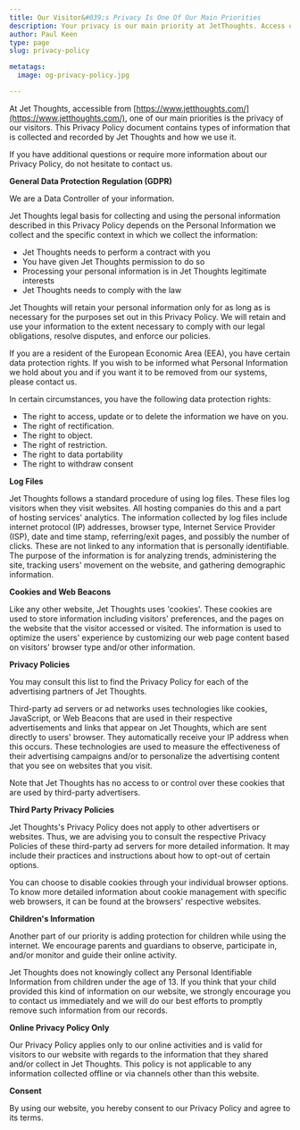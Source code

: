 ```yaml
---
title: Our Visitor&#039;s Privacy Is One Of Our Main Priorities
description: Your privacy is our main priority at JetThoughts. Access our privacy policy document for all the information collected and recorded and how we use it.
author: Paul Keen
type: page
slug: privacy-policy

metatags:
  image: og-privacy-policy.jpg

---
```


At Jet Thoughts, accessible from [https://www.jetthoughts.com/](https://www.jetthoughts.com/), one of our main priorities is the privacy of our visitors. This Privacy Policy document contains types of information that is collected and recorded by Jet Thoughts and how we use it.

If you have additional questions or require more information about our Privacy Policy, do not hesitate to contact us.

**General Data Protection Regulation (GDPR)**

We are a Data Controller of your information.

Jet Thoughts legal basis for collecting and using the personal information described in this Privacy Policy depends on the Personal Information we collect and the specific context in which we collect the information:

- Jet Thoughts needs to perform a contract with you
- You have given Jet Thoughts permission to do so
- Processing your personal information is in Jet Thoughts legitimate interests
- Jet Thoughts needs to comply with the law

Jet Thoughts will retain your personal information only for as long as is necessary for the purposes set out in this Privacy Policy. We will retain and use your information to the extent necessary to comply with our legal obligations, resolve disputes, and enforce our policies.

If you are a resident of the European Economic Area (EEA), you have certain data protection rights. If you wish to be informed what Personal Information we hold about you and if you want it to be removed from our systems, please contact us.

In certain circumstances, you have the following data protection rights:

- The right to access, update or to delete the information we have on you.
- The right of rectification.
- The right to object.
- The right of restriction.
- The right to data portability
- The right to withdraw consent

**Log Files**

Jet Thoughts follows a standard procedure of using log files. These files log visitors when they visit websites. All hosting companies do this and a part of hosting services' analytics. The information collected by log files include internet protocol (IP) addresses, browser type, Internet Service Provider (ISP), date and time stamp, referring/exit pages, and possibly the number of clicks. These are not linked to any information that is personally identifiable. The purpose of the information is for analyzing trends, administering the site, tracking users' movement on the website, and gathering demographic information.

**Cookies and Web Beacons**

Like any other website, Jet Thoughts uses 'cookies'. These cookies are used to store information including visitors' preferences, and the pages on the website that the visitor accessed or visited. The information is used to optimize the users' experience by customizing our web page content based on visitors' browser type and/or other information.

**Privacy Policies**

You may consult this list to find the Privacy Policy for each of the advertising partners of Jet Thoughts.

Third-party ad servers or ad networks uses technologies like cookies, JavaScript, or Web Beacons that are used in their respective advertisements and links that appear on Jet Thoughts, which are sent directly to users' browser. They automatically receive your IP address when this occurs. These technologies are used to measure the effectiveness of their advertising campaigns and/or to personalize the advertising content that you see on websites that you visit.

Note that Jet Thoughts has no access to or control over these cookies that are used by third-party advertisers.

**Third Party Privacy Policies**

Jet Thoughts's Privacy Policy does not apply to other advertisers or websites. Thus, we are advising you to consult the respective Privacy Policies of these third-party ad servers for more detailed information. It may include their practices and instructions about how to opt-out of certain options.

You can choose to disable cookies through your individual browser options. To know more detailed information about cookie management with specific web browsers, it can be found at the browsers' respective websites.

**Children's Information**

Another part of our priority is adding protection for children while using the internet. We encourage parents and guardians to observe, participate in, and/or monitor and guide their online activity.

Jet Thoughts does not knowingly collect any Personal Identifiable Information from children under the age of 13. If you think that your child provided this kind of information on our website, we strongly encourage you to contact us immediately and we will do our best efforts to promptly remove such information from our records.

**Online Privacy Policy Only**

Our Privacy Policy applies only to our online activities and is valid for visitors to our website with regards to the information that they shared and/or collect in Jet Thoughts. This policy is not applicable to any information collected offline or via channels other than this website.

**Consent**

By using our website, you hereby consent to our Privacy Policy and agree to its terms.
